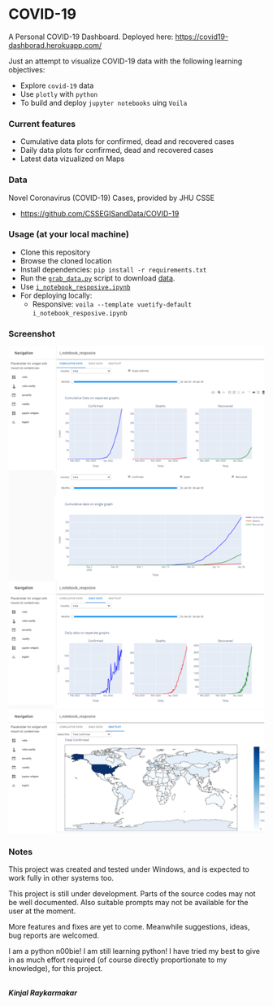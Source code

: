 # COVID-19
A Personal COVID-19 Dashboard. Deployed here:
https://covid19-dashborad.herokuapp.com/

Just an attempt to visualize COVID-19 data with the following learning objectives:
- Explore ````covid-19```` data
- Use ````plotly```` with ````python````
- To build and deploy ````jupyter notebooks```` uing ````Voila````

### Current features
- Cumulative data plots for confirmed, dead and recovered cases
- Daily data plots for confirmed, dead and recovered cases
- Latest data vizualized on Maps

### Data
Novel Coronavirus (COVID-19) Cases, provided by JHU CSSE
- https://github.com/CSSEGISandData/COVID-19

### Usage (at your local machine)
* Clone this repository
* Browse the cloned location
* Install dependencies: ````pip install -r requirements.txt````
* Run the [````grab_data.py````](grab_data.py) script to download [data](data).
* Use [````i_notebook_resposive.ipynb````](i_notebook_resposive.ipynb)
* For deploying locally:
  - Responsive: ````voila --template vuetify-default i_notebook_resposive.ipynb````

### Screenshot
![ss1](readme-data/ss1.png)
![ss2](readme-data/ss2.png)
![ss3](readme-data/ss3.png)

### Notes
This project was created and tested under Windows, and is expected to work fully in other systems too.

This project is still under development. Parts of the source codes may not be well documented.
Also suitable prompts may not be available for the user at the moment.

More features and fixes are yet to come. Meanwhile suggestions, ideas, bug reports are welcomed.

I am a python n00bie! I am still learning python! I have tried my best to give in as much effort required (of course directly proportionate to my knowledge), for this project.

<br>***Kinjal Raykarmakar***
